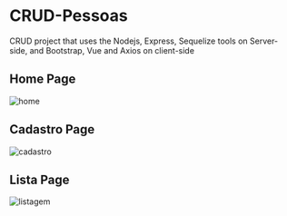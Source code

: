 # CRUD-Pessoas
CRUD project that uses the Nodejs, Express, Sequelize tools on Server-side, and Bootstrap, Vue and Axios on client-side

## Home Page
![home](https://user-images.githubusercontent.com/25726264/56155114-86064d00-5f90-11e9-93ba-8924ecadb99b.png)

## Cadastro Page
![cadastro](https://user-images.githubusercontent.com/25726264/56155148-97e7f000-5f90-11e9-99ea-82c4000e39eb.png)

## Lista Page
![listagem](https://user-images.githubusercontent.com/25726264/56155162-a504df00-5f90-11e9-9238-ef9912491342.png)
